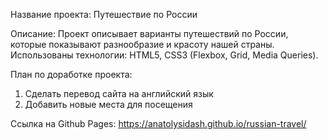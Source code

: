 Название проекта: Путешествие по России

Описание: Проект описывает варианты путешествий по России, которые показывают разнообразие и красоту нашей страны.
Использованы технологии: HTML5, CSS3 (Flexbox, Grid, Media Queries).

План по доработке проекта:
1. Сделать перевод сайта на английский язык
2. Добавить новые места для посещения

Ссылка на Github Pages: https://anatolysidash.github.io/russian-travel/
